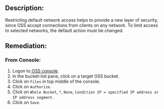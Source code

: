 ## Description:

Restricting default network access helps to provide a new layer of security, since OSS accept connections from clients on any network. To limit access to selected networks, the default action must be changed.

## Remediation:

### From Console:

1. Logon to[ OSS console](https://oss.console.aliyun.com/overview).
2. In the bucket-list pane, click on a target OSS bucket.
3. Click on `Files` in top middle of the console.
4. Click on `Authorize`.
5. Click on `Whole Bucket`, `*`, `None`, `Condition IP = specified IP address or IP address segment`.
6. Click on `Save`.